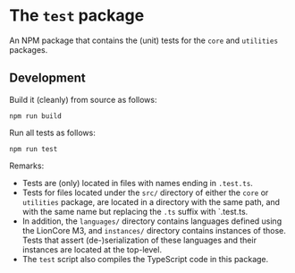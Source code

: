 # The `test` package

An NPM package that contains the (unit) tests for the `core` and `utilities` packages.


## Development

Build it (cleanly) from source as follows:

```shell
npm run build
```

Run all tests as follows:

```shell
npm run test
```

Remarks:

* Tests are (only) located in files with names ending in `.test.ts`.
* Tests for files located under the `src/` directory of either the `core` or `utilities` package, are located in a directory with the same path, and with the same name but replacing the `.ts` suffix with `.test.ts.
* In addition, the `languages/` directory contains languages defined using the LionCore M3, and `instances/` directory contains instances of those.
    Tests that assert (de-)serialization of these languages and their instances are located at the top-level.
* The `test` script also compiles the TypeScript code in this package.

